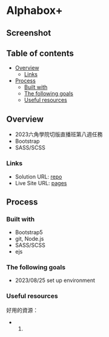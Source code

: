 # Alphabox+

## Screenshot


## Table of contents

- [Overview](#overview)
  - [Links](#links)
- [Process](#process)
  - [Built with](#built-with)
  - [The following goals](#the-following-goals)
  - [Useful resources](#useful-resources)

## Overview
- 2023六角學院切版直播班第八週任務
- Bootstrap
- SASS/SCSS


### Links

- Solution URL: [repo](/)
- Live Site URL: [pages](/https://chilichen0118.github.io/Alphabox/)

## Process

### Built with
- Bootstrap5
- git, Node.js
- SASS/SCSS
- ejs
  
### The following goals
- 2023/08/25 set up environment

### Useful resources
好用的資源：
- 1. 
